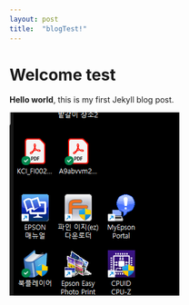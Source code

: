 ```yaml
---
layout: post
title:  "blogTest!"
---
```


# Welcome test

**Hello world**, this is my first Jekyll blog post.

![image-20220310162531233](../images/2022-03-10-logTest1/image-20220310162531233.png)

